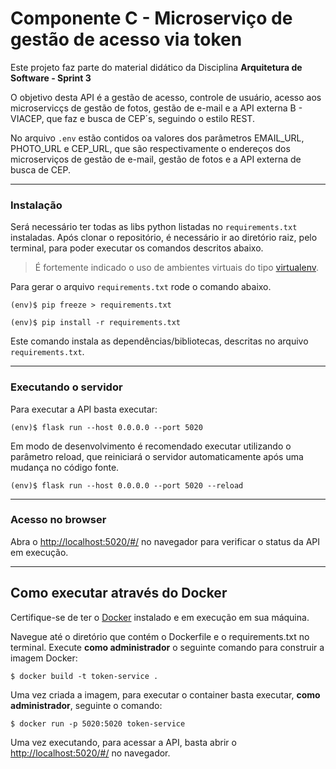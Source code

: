 # Componente C - Microserviço de gestão de acesso via token

Este projeto faz parte do material didático da Disciplina **Arquitetura de Software - Sprint 3** 

O objetivo desta API é a gestão de acesso, controle de usuário, acesso aos microservicçs de gestão de fotos, gestão de e-mail e a API externa B - VIACEP, que faz e busca de CEP´s, seguindo o estilo REST.

No arquivo  `.env`   estão contidos oa valores dos parâmetros EMAIL_URL, PHOTO_URL e CEP_URL, que são respectivamente o endereços dos microserviços de gestão de e-mail, gestão de fotos e a API externa de busca de CEP.


---
### Instalação


Será necessário ter todas as libs python listadas no `requirements.txt` instaladas.
Após clonar o repositório, é necessário ir ao diretório raiz, pelo terminal, para poder executar os comandos descritos abaixo.

> É fortemente indicado o uso de ambientes virtuais do tipo [virtualenv](https://virtualenv.pypa.io/en/latest/installation.html).

Para gerar o arquivo `requirements.txt` rode o comando abaixo.

```
(env)$ pip freeze > requirements.txt
```


```
(env)$ pip install -r requirements.txt
```

Este comando instala as dependências/bibliotecas, descritas no arquivo `requirements.txt`.

---
### Executando o servidor


Para executar a API  basta executar:

```
(env)$ flask run --host 0.0.0.0 --port 5020
```

Em modo de desenvolvimento é recomendado executar utilizando o parâmetro reload, que reiniciará o servidor
automaticamente após uma mudança no código fonte. 

```
(env)$ flask run --host 0.0.0.0 --port 5020 --reload
```

---
### Acesso no browser

Abra o [http://localhost:5020/#/](http://localhost:5020/#/) no navegador para verificar o status da API em execução.

---
## Como executar através do Docker

Certifique-se de ter o [Docker](https://docs.docker.com/engine/install/) instalado e em execução em sua máquina.

Navegue até o diretório que contém o Dockerfile e o requirements.txt no terminal.
Execute **como administrador** o seguinte comando para construir a imagem Docker:

```
$ docker build -t token-service .
```

Uma vez criada a imagem, para executar o container basta executar, **como administrador**, seguinte o comando:

```
$ docker run -p 5020:5020 token-service
```

Uma vez executando, para acessar a API, basta abrir o [http://localhost:5020/#/](http://localhost:5020/#/) no navegador.


